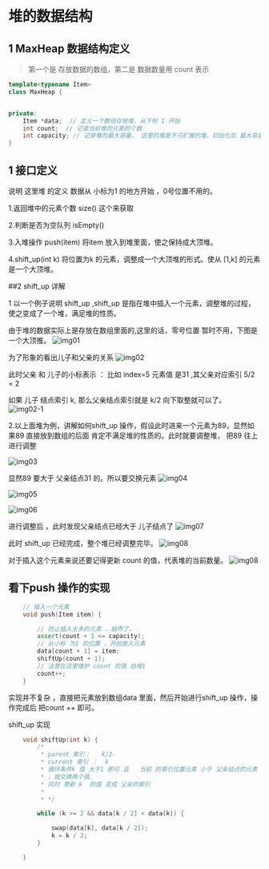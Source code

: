# 堆的数据结构

## 1 MaxHeap 数据结构定义  

> 第一个是 存放数据的数组，第二是 数据数量用 count 表示

```c++
template<typename Item>
class MaxHeap {


private:
    Item *data;  // 定义一个数组存放堆，从下标 1 开始
    int count;  // 记录当前堆的元素的个数
    int capacity; // 记录堆的最大容量， 这里的堆是不可扩展的堆，初始化后 最大容量就已经确定了。
}
```

## 1 接口定义 

说明 这里堆 的定义 数据从 小标为1 的地方开始 ，0号位置不用的。

1.返回堆中的元素个数
size() 这个来获取


2.判断是否为空队列 
isEmpty()

3.入堆操作
push(item) 将item 放入到堆里面，使之保持成大顶堆。


4.shift_up(int k)  将位置为k 的元素，调整成一个大顶堆的形式。使从 [1,k] 的元素 是一个大顶堆。

##2 shift_up 详解 

1 以一个例子说明 shift_up ,shift_up 是指在堆中插入一个元素，调整堆的过程，使之变成了一个堆，满足堆的性质。

由于堆的数据实际上是存放在数组里面的,这里的话，零号位置 暂时不用，下图是一个大顶推。
![img01](./image/01.png)

为了形象的看出儿子和父亲的关系 
![img02](./image/02.png)

此时父亲 和 儿子的小标表示 ：
比如 index=5  元素值 是31 ,其父亲对应索引 5/2 = 2   

如果 儿子 结点索引 k, 那么父亲结点索引就是 k/2 向下取整就可以了。 
![img02-1](./image/02-1.png)


2.以上面堆为例，讲解如何shift_up 操作，假设此时进来一个元素为89，显然如果89 直接放到数组的后面 肯定不满足堆的性质的。此时就要调整堆，
把89 往上 进行调整 

![img03](./image/03.png)

显然89 要大于 父亲结点31 的。所以要交换元素
![img04](./image/04.png)


![img05](./image/05.png)



![img06](./image/06.png)


进行调整后 ，此时发现父亲结点已经大于 儿子结点了
![img07](./image/07.png)


此时 shift_up 已经完成，整个堆已经调整完毕。
![img08](./image/08.png)


对于插入这个元素来说还要记得更新 count 的值，代表堆的当前数量。
![img08](./image/09.png)



## 看下push 操作的实现

```c++
    // 插入一个元素
    void push(Item item) {

        // 防止插入太多的元素 ，越界了。
        assert(count + 1 <= capacity);
        // 从小标 为1 的位置 ，开始放入元素
        data[count + 1] = item;
        shiftUp(count + 1);
        // 注意在这里维护 count 的值 自增1
        count++;
    }
```
实现并不复杂 ，直接把元素放到数组data 里面，然后开始进行shift_up 操作，操作完成后 把count ++ 即可。



shift_up 实现 
```c++
    void shiftUp(int k) {
        /*
         * parent 索引：   k/2
         * current 索引 ：  k
         * 循环条件k 值 大于1 即可 且   当前 的索引位置元素 小于 父亲结点的元素
         * ，就交换两个值，
         * 同时 更新 k  的值 变成 父亲的索引
         *
         * */

        while (k >= 2 && data[k / 2] < data[k]) {

            swap(data[k], data[k / 2]);
            k = k / 2;
        }

    }
```

